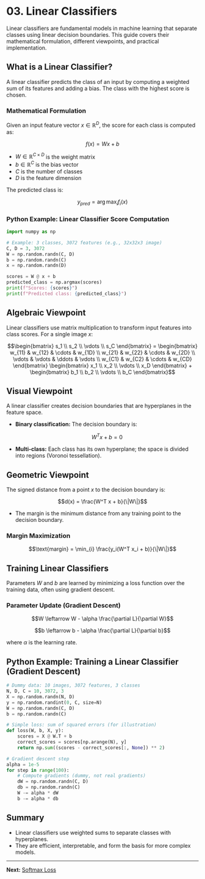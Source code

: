 # 03. Linear Classifiers

Linear classifiers are fundamental models in machine learning that separate classes using linear decision boundaries. This guide covers their mathematical formulation, different viewpoints, and practical implementation.

## What is a Linear Classifier?

A linear classifier predicts the class of an input by computing a weighted sum of its features and adding a bias. The class with the highest score is chosen.

### Mathematical Formulation

Given an input feature vector $`x \in \mathbb{R}^D`$, the score for each class is computed as:

```math
f(x) = Wx + b
```

- $`W \in \mathbb{R}^{C \times D}`$ is the weight matrix
- $`b \in \mathbb{R}^C`$ is the bias vector
- $`C`$ is the number of classes
- $`D`$ is the feature dimension

The predicted class is:

```math
y_{pred} = \arg\max_i f_i(x)
```

### Python Example: Linear Classifier Score Computation

```python
import numpy as np

# Example: 3 classes, 3072 features (e.g., 32x32x3 image)
C, D = 3, 3072
W = np.random.randn(C, D)
b = np.random.randn(C)
x = np.random.randn(D)

scores = W @ x + b
predicted_class = np.argmax(scores)
print(f"Scores: {scores}")
print(f"Predicted class: {predicted_class}")
```

## Algebraic Viewpoint

Linear classifiers use matrix multiplication to transform input features into class scores. For a single image $`x`$:

```math
\begin{bmatrix}
s_1 \\
s_2 \\
\vdots \\
s_C
\end{bmatrix}
=
\begin{bmatrix}
w_{11} & w_{12} & \cdots & w_{1D} \\
w_{21} & w_{22} & \cdots & w_{2D} \\
\vdots & \vdots & \ddots & \vdots \\
w_{C1} & w_{C2} & \cdots & w_{CD}
\end{bmatrix}
\begin{bmatrix}
x_1 \\
x_2 \\
\vdots \\
x_D
\end{bmatrix}
+
\begin{bmatrix}
b_1 \\
b_2 \\
\vdots \\
b_C
\end{bmatrix}
```

## Visual Viewpoint

A linear classifier creates decision boundaries that are hyperplanes in the feature space.

- **Binary classification:** The decision boundary is:

  ```math
  W^T x + b = 0
  ```

- **Multi-class:** Each class has its own hyperplane; the space is divided into regions (Voronoi tessellation).

## Geometric Viewpoint

The signed distance from a point $`x`$ to the decision boundary is:

```math
d(x) = \frac{W^T x + b}{\|W\|}
```

- The margin is the minimum distance from any training point to the decision boundary.

### Margin Maximization

```math
\text{margin} = \min_{i} \frac{y_i(W^T x_i + b)}{\|W\|}
```

## Training Linear Classifiers

Parameters $`W`$ and $`b`$ are learned by minimizing a loss function over the training data, often using gradient descent.

### Parameter Update (Gradient Descent)

```math
W \leftarrow W - \alpha \frac{\partial L}{\partial W}
```

```math
b \leftarrow b - \alpha \frac{\partial L}{\partial b}
```

where $`\alpha`$ is the learning rate.

## Python Example: Training a Linear Classifier (Gradient Descent)

```python
# Dummy data: 10 images, 3072 features, 3 classes
N, D, C = 10, 3072, 3
X = np.random.randn(N, D)
y = np.random.randint(0, C, size=N)
W = np.random.randn(C, D)
b = np.random.randn(C)

# Simple loss: sum of squared errors (for illustration)
def loss(W, b, X, y):
    scores = X @ W.T + b
    correct_scores = scores[np.arange(N), y]
    return np.sum((scores - correct_scores[:, None]) ** 2)

# Gradient descent step
alpha = 1e-5
for step in range(100):
    # Compute gradients (dummy, not real gradients)
    dW = np.random.randn(C, D)
    db = np.random.randn(C)
    W -= alpha * dW
    b -= alpha * db
```

## Summary

- Linear classifiers use weighted sums to separate classes with hyperplanes.
- They are efficient, interpretable, and form the basis for more complex models.

---

**Next:** [Softmax Loss](04_Softmax_Loss.md) 